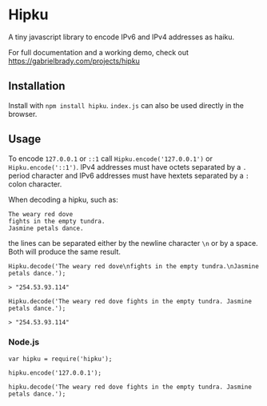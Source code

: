 # Hipku

A tiny javascript library to encode IPv6 and IPv4 addresses as haiku.

For full documentation and a working demo, check out https://gabrielbrady.com/projects/hipku

## Installation

Install with `npm install hipku`. `index.js` can also be used directly in the browser.

## Usage

To encode `127.0.0.1` or `::1` call `Hipku.encode('127.0.0.1')` or `Hipku.encode('::1')`. IPv4 addresses must have octets separated by a `.` period character and IPv6 addresses must have hextets separated by a `:` colon character.

When decoding a hipku, such as:

    The weary red dove
    fights in the empty tundra.
    Jasmine petals dance.

the lines can be separated either by the newline character `\n` or by a space. Both will produce the same result.

    Hipku.decode('The weary red dove\nfights in the empty tundra.\nJasmine petals dance.');

    > "254.53.93.114"

    Hipku.decode('The weary red dove fights in the empty tundra. Jasmine petals dance.');

    > "254.53.93.114"

### Node.js

    var hipku = require('hipku');

    hipku.encode('127.0.0.1');

    hipku.decode('The weary red dove fights in the empty tundra. Jasmine petals dance.');
